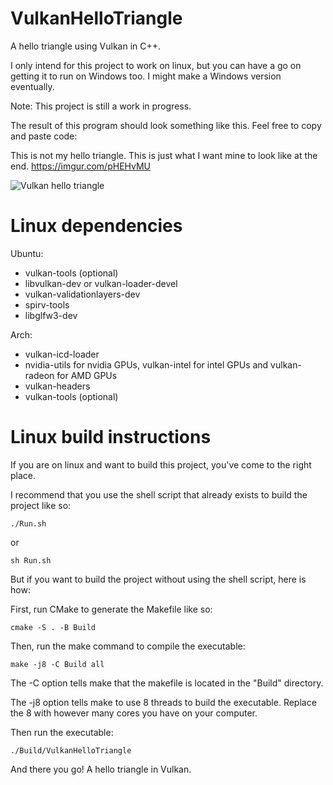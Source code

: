 # VulkanHelloTriangle
A hello triangle using Vulkan in C++.

I only intend for this project to work on linux, but you can have a go on getting it to run on Windows too. I might make a Windows version eventually.

Note: This project is still a work in progress.

The result of this program should look something like this. Feel free to copy and paste code:

This is not my hello triangle. This is just what I want mine to look like at the end. https://imgur.com/pHEHvMU

![Vulkan hello triangle](https://i.imgur.com/pHEHvMU.png)

# Linux dependencies
Ubuntu:
* vulkan-tools (optional)
* libvulkan-dev or vulkan-loader-devel
* vulkan-validationlayers-dev
* spirv-tools
* libglfw3-dev

Arch:
* vulkan-icd-loader
* nvidia-utils for nvidia GPUs, vulkan-intel for intel GPUs and vulkan-radeon for AMD GPUs
* vulkan-headers
* vulkan-tools (optional)

# Linux build instructions
If you are on linux and want to build this project, you've come to the right place.

I recommend that you use the shell script that already exists to build the project like so: 

```./Run.sh```

or

```sh Run.sh```

But if you want to build the project without using the shell script, here is how:

First, run CMake to generate the Makefile like so: 

	cmake -S . -B Build

Then, run the make command to compile the executable:

	make -j8 -C Build all

The -C option tells make that the makefile is located in the "Build" directory.

The -j8 option tells make to use 8 threads to build the executable. Replace the 8 with however many cores you have on your computer.

Then run the executable:

	./Build/VulkanHelloTriangle

And there you go! A hello triangle in Vulkan.